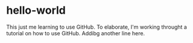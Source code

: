 # hello-world
This just me learning to use GitHub.
To elaborate, I'm working throught a tutorial on how to use GitHub.
Addibg another line here.
